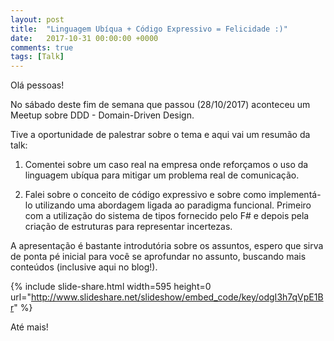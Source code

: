 ```yaml
---
layout: post
title:  "Linguagem Ubíqua + Código Expressivo = Felicidade :)"
date:   2017-10-31 00:00:00 +0000
comments: true
tags: [Talk]
---
```


Olá pessoas!

No sábado deste fim de semana que passou (28/10/2017) aconteceu um Meetup sobre DDD - Domain-Driven Design. 

Tive a oportunidade de palestrar sobre o tema e aqui vai um resumão da talk:

1. Comentei sobre um caso real na empresa onde reforçamos o uso da linguagem ubíqua para mitigar um problema real de comunicação.

2. Falei sobre o conceito de código expressivo e sobre como implementá-lo utilizando uma abordagem ligada ao paradigma funcional. Primeiro com a utilização do sistema de tipos fornecido pelo F# e depois pela criação de estruturas para representar incertezas.

A apresentação é bastante introdutória sobre os assuntos, espero que sirva de ponta pé inicial para você se aprofundar no assunto, buscando mais conteúdos (inclusive aqui no blog!).

{% include slide-share.html width=595 height=0 url="http://www.slideshare.net/slideshow/embed_code/key/odgI3h7qVpE1Br" %}

Até mais!
